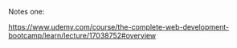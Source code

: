 Notes one:

https://www.udemy.com/course/the-complete-web-development-bootcamp/learn/lecture/17038752#overview